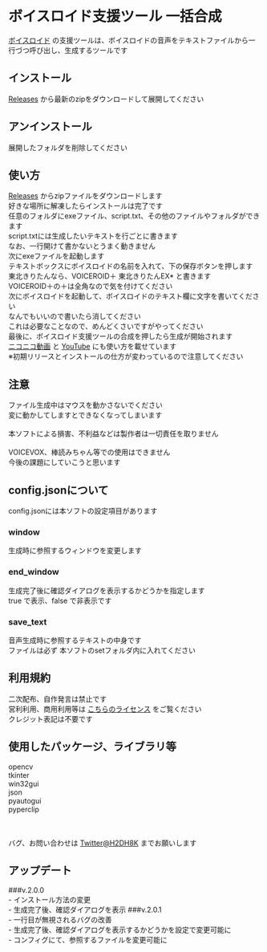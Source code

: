 # ボイスロイド支援ツール 一括合成
[ボイスロイド](https://www.ah-soft.com/voiceroid/) の支援ツールは、ボイスロイドの音声をテキストファイルから一行づつ呼び出し、生成するツールです

## インストール
[Releases](https://github.com/texture08/voiceroid_tool/releases) から最新のzipをダウンロードして展開してください

## アンインストール
展開したフォルダを削除してください

## 使い方
[Releases](https://github.com/texture08/voiceroid_tool/releases) からzipファイルをダウンロードします
<br>好きな場所に解凍したらインストールは完了です
<br>任意のフォルダにexeファイル、script.txt、その他のファイルやフォルダができます
<br>script.txtには生成したいテキストを行ごとに書きます
<br>なお、一行開けて書かないとうまく動きません
<br>次にexeファイルを起動します
<br>テキストボックスにボイスロイドの名前を入れて、下の保存ボタンを押します
<br>東北きりたんなら、VOICEROID＋ 東北きりたんEX* と書きます
<br>VOICEROID＋の＋は全角なので気を付けてください
<br>次にボイスロイドを起動して、ボイスロイドのテキスト欄に文字を書いてください
<br>なんでもいいので書いたら消してください
<br>これは必要なことなので、めんどくさいですがやってください
<br>最後に、ボイスロイド支援ツールの合成を押したら生成が開始されます
<br>[ニコニコ動画](https://nico.ms/sm39961372) と [YouTube](https://youtu.be/wTHKdOxWHso) にも使い方を載せています
<br>※初期リリースとインストールの仕方が変わっているので注意してください

## 注意
ファイル生成中はマウスを動かさないでください
<br>変に動かしてしますとできなくなってしまいます
<br><br>本ソフトによる損害、不利益などは製作者は一切責任を取りません
<br><br>VOICEVOX、棒読みちゃん等での使用はできません
<br>今後の課題にしていこうと思います

## config.jsonについて
config.jsonには本ソフトの設定項目があります
### window
生成時に参照するウィンドウを変更します
### end_window
生成完了後に確認ダイアログを表示するかどうかを指定します
<br>true で表示、false で非表示です
### save_text
音声生成時に参照するテキストの中身です
<br>ファイルは必ず 本ソフトのsetフォルダ内に入れてください

## 利用規約
二次配布、自作発言は禁止です
<br>営利利用、商用利用等は [こちらのライセンス](https://www.ah-soft.com/licensee/voice_individual.html) をご覧ください
<br>クレジット表記は不要です

## 使用したパッケージ、ライブラリ等
opencv
<br>tkinter
<br>win32gui
<br>json
<br>pyautogui
<br>pyperclip

<br><br>バグ、お問い合わせは [Twitter@H2DH8K](https://twitter.com/H2DH8K) までお願いします

## アップデート
###v.2.0.0
<br>- インストール方法の変更
<br>- 生成完了後、確認ダイアログを表示
###v.2.0.1
<br>- 一行目が無視されるバグの改善
<br>- 生成完了後、確認ダイアログを表示するかどうかを設定で変更可能に
<br>- コンフィグにて、参照するファイルを変更可能に
